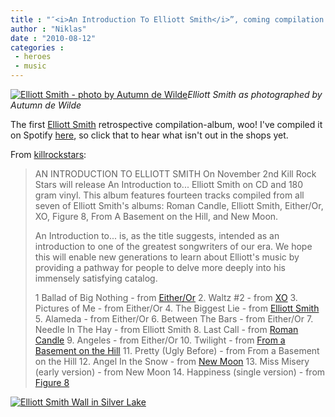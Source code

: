 ```yaml
---
title : "″<i>An Introduction To Elliott Smith</i>”, coming compilation on Spotify now!"
author : "Niklas"
date : "2010-08-12"
categories : 
 - heroes
 - music
---
```


[![](http://farm3.static.flickr.com/2281/2160288056_710c410d71.jpg "Elliott Smith - photo by Autumn de Wilde")](http://www.flickr.com/photos/susanstars/2160288056/)_Elliott Smith as photographed by Autumn de Wilde_

The first [Elliott Smith](http://en.wikipedia.org/wiki/Elliott%20Smith) retrospective compilation-album, woo! I've compiled it on Spotify [here](http://open.spotify.com/user/pivic/playlist/6v4R4msVIwQkBpjIhBWHJw), so click that to hear what isn't out in the shops yet.

From [killrockstars](http://www.killrockstars.com):

> AN INTRODUCTION TO ELLIOTT SMITH On November 2nd Kill Rock Stars will release An Introduction to... Elliott Smith on CD and 180 gram vinyl. This album features fourteen tracks compiled from all seven of Elliott Smith's albums: Roman Candle, Elliott Smith, Either/Or, XO, Figure 8, From A Basement on the Hill, and New Moon.
> 
> An Introduction to... is, as the title suggests, intended as an introduction to one of the greatest songwriters of our era. We hope this will enable new generations to learn about Elliott's music by providing a pathway for people to delve more deeply into his immensely satisfying catalog.
> 
> 1 Ballad of Big Nothing - from [Either/Or](http://en.wikipedia.org/wiki/Either/Or%20%28album%29) 2. Waltz #2 - from [XO](http://en.wikipedia.org/wiki/XO%20%28album%29) 3. Pictures of Me - from Either/Or 4. The Biggest Lie - from [Elliott Smith](http://en.wikipedia.org/wiki/Elliott%20Smith%20%28album%29) 5. Alameda - from Either/Or 6. Between The Bars - from Either/Or 7. Needle In The Hay - from Elliott Smith 8. Last Call - from [Roman Candle](http://en.wikipedia.org/wiki/Roman%20Candle%20%28album%29) 9. Angeles - from Either/Or 10. Twilight - from [From a Basement on the Hill](http://en.wikipedia.org/wiki/From%20a%20Basement%20on%20the%20Hill) 11. Pretty (Ugly Before) - from From a Basement on the Hill 12. Angel In the Snow - from [New Moon](http://en.wikipedia.org/wiki/New%20Moon%20%28Elliott%20Smith%20album%29) 13. Miss Misery (early version) - from New Moon 14. Happiness (single version) - from [Figure 8](http://en.wikipedia.org/wiki/Figure%208%20%28album%29)

[![](http://farm1.static.flickr.com/77/218820994_f93bdf0ae6.jpg "Elliott Smith Wall in Silver Lake")](http://www.flickr.com/photos/cloudasmoke/218820994/)
